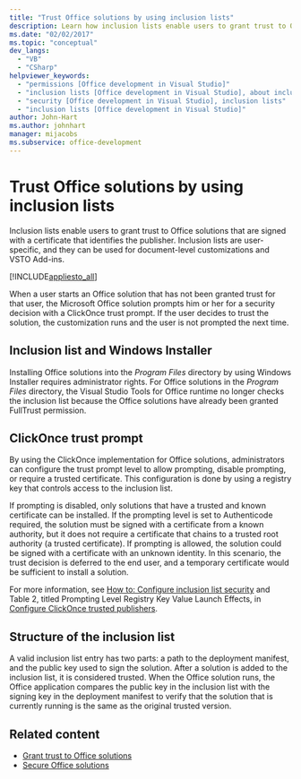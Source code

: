 ```yaml
---
title: "Trust Office solutions by using inclusion lists"
description: Learn how inclusion lists enable users to grant trust to Office solutions that are signed with a certificate that identifies the publisher.
ms.date: "02/02/2017"
ms.topic: "conceptual"
dev_langs:
  - "VB"
  - "CSharp"
helpviewer_keywords:
  - "permissions [Office development in Visual Studio]"
  - "inclusion lists [Office development in Visual Studio], about inclusion lists"
  - "security [Office development in Visual Studio], inclusion lists"
  - "inclusion lists [Office development in Visual Studio]"
author: John-Hart
ms.author: johnhart
manager: mijacobs
ms.subservice: office-development
---
```

# Trust Office solutions by using inclusion lists

  Inclusion lists enable users to grant trust to Office solutions that are signed with a certificate that identifies the publisher. Inclusion lists are user-specific, and they can be used for document-level customizations and VSTO Add-ins.

 [!INCLUDE[appliesto_all](../vsto/includes/appliesto-all-md.md)]

 When a user starts an Office solution that has not been granted trust for that user, the Microsoft Office solution prompts him or her for a security decision with a ClickOnce trust prompt. If the user decides to trust the solution, the customization runs and the user is not prompted the next time.

## Inclusion list and Windows Installer
 Installing Office solutions into the *Program Files* directory by using Windows Installer requires administrator rights. For Office solutions in the *Program Files* directory, the Visual Studio Tools for Office runtime no longer checks the inclusion list because the Office solutions have already been granted FullTrust permission.

## ClickOnce trust prompt
 By using the ClickOnce implementation for Office solutions, administrators can configure the trust prompt level to allow prompting, disable prompting, or require a trusted certificate. This configuration is done by using a registry key that controls access to the inclusion list.

 If prompting is disabled, only solutions that have a trusted and known certificate can be installed. If the prompting level is set to Authenticode required, the solution must be signed with a certificate from a known authority, but it does not require a certificate that chains to a trusted root authority (a trusted certificate). If prompting is allowed, the solution could be signed with a certificate with an unknown identity. In this scenario, the trust decision is deferred to the end user, and a temporary certificate would be sufficient to install a solution.

 For more information, see [How to: Configure inclusion list security](../vsto/how-to-configure-inclusion-list-security.md) and Table 2, titled Prompting Level Registry Key Value Launch Effects, in [Configure ClickOnce trusted publishers](/previous-versions/dotnet/articles/ms996418(v=msdn.10)).

## Structure of the inclusion list
 A valid inclusion list entry has two parts: a path to the deployment manifest, and the public key used to sign the solution. After a solution is added to the inclusion list, it is considered trusted. When the Office solution runs, the Office application compares the public key in the inclusion list with the signing key in the deployment manifest to verify that the solution that is currently running is the same as the original trusted version.

## Related content
- [Grant trust to Office solutions](../vsto/granting-trust-to-office-solutions.md)
- [Secure Office solutions](../vsto/securing-office-solutions.md)
